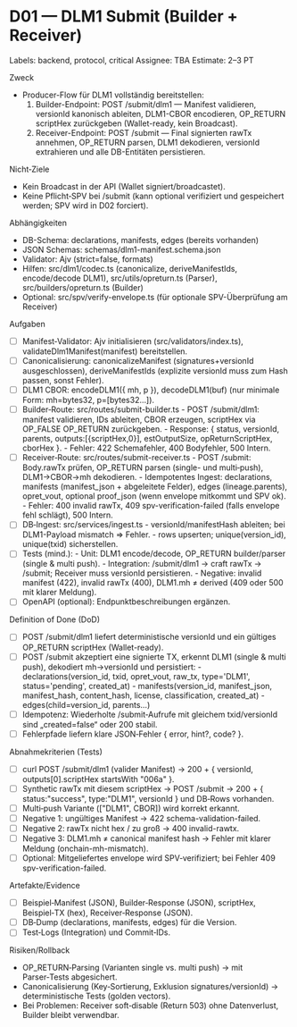 # D01 — DLM1 Submit (Builder + Receiver)

Labels: backend, protocol, critical
Assignee: TBA
Estimate: 2–3 PT

Zweck
- Producer-Flow für DLM1 vollständig bereitstellen:
  1) Builder-Endpoint: POST /submit/dlm1 — Manifest validieren, versionId kanonisch ableiten, DLM1-CBOR encodieren, OP_RETURN scriptHex zurückgeben (Wallet-ready, kein Broadcast).
  2) Receiver-Endpoint: POST /submit — Final signierten rawTx annehmen, OP_RETURN parsen, DLM1 dekodieren, versionId extrahieren und alle DB-Entitäten persistieren.

Nicht‑Ziele
- Kein Broadcast in der API (Wallet signiert/broadcastet).
- Keine Pflicht‑SPV bei /submit (kann optional verifiziert und gespeichert werden; SPV wird in D02 forciert).

Abhängigkeiten
- DB-Schema: declarations, manifests, edges (bereits vorhanden)
- JSON Schemas: schemas/dlm1-manifest.schema.json
- Validator: Ajv (strict=false, formats)
- Hilfen: src/dlm1/codec.ts (canonicalize, deriveManifestIds, encode/decode DLM1), src/utils/opreturn.ts (Parser), src/builders/opreturn.ts (Builder)
- Optional: src/spv/verify-envelope.ts (für optionale SPV-Überprüfung am Receiver)

Aufgaben
- [ ] Manifest‑Validator: Ajv initialisieren (src/validators/index.ts), validateDlm1Manifest(manifest) bereitstellen.
- [ ] Canonicalisierung: canonicalizeManifest (signatures+versionId ausgeschlossen), deriveManifestIds (explizite versionId muss zum Hash passen, sonst Fehler).
- [ ] DLM1 CBOR: encodeDLM1({ mh, p }), decodeDLM1(buf) (nur minimale Form: mh=bytes32, p=[bytes32…]).
- [ ] Builder‑Route: src/routes/submit-builder.ts
      - POST /submit/dlm1: manifest validieren, IDs ableiten, CBOR erzeugen, scriptHex via OP_FALSE OP_RETURN zurückgeben.
      - Response: { status, versionId, parents, outputs:[{scriptHex,0}], estOutputSize, opReturnScriptHex, cborHex }.
      - Fehler: 422 Schemafehler, 400 Bodyfehler, 500 Intern.
- [ ] Receiver‑Route: src/routes/submit-receiver.ts
      - POST /submit: Body.rawTx prüfen, OP_RETURN parsen (single- und multi‑push), DLM1→CBOR→mh dekodieren.
      - Idempotentes Ingest: declarations, manifests (manifest_json + abgeleitete Felder), edges (lineage.parents), opret_vout, optional proof_json (wenn envelope mitkommt und SPV ok).
      - Fehler: 400 invalid rawTx, 409 spv-verification-failed (falls envelope fehl schlägt), 500 Intern.
- [ ] DB‑Ingest: src/services/ingest.ts
      - versionId/manifestHash ableiten; bei DLM1-Payload mismatch => Fehler.
      - rows upserten; unique(version_id), unique(txid) sicherstellen.
- [ ] Tests (mind.):
      - Unit: DLM1 encode/decode, OP_RETURN builder/parser (single & multi push).
      - Integration: /submit/dlm1 → craft rawTx → /submit; Receiver muss versionId persistieren.
      - Negative: invalid manifest (422), invalid rawTx (400), DLM1.mh ≠ derived (409 oder 500 mit klarer Meldung).
- [ ] OpenAPI (optional): Endpunktbeschreibungen ergänzen.

Definition of Done (DoD)
- [ ] POST /submit/dlm1 liefert deterministische versionId und ein gültiges OP_RETURN scriptHex (Wallet-ready).
- [ ] POST /submit akzeptiert eine signierte TX, erkennt DLM1 (single & multi push), dekodiert mh→versionId und persistiert:
      - declarations(version_id, txid, opret_vout, raw_tx, type='DLM1', status='pending', created_at)
      - manifests(version_id, manifest_json, manifest_hash, content_hash, license, classification, created_at)
      - edges(child=version_id, parents…)
- [ ] Idempotenz: Wiederholte /submit‑Aufrufe mit gleichem txid/versionId sind „created=false“ oder 200 stabil.
- [ ] Fehlerpfade liefern klare JSON‑Fehler { error, hint?, code? }.

Abnahmekriterien (Tests)
- [ ] curl POST /submit/dlm1 (valider Manifest) → 200 + { versionId, outputs[0].scriptHex startsWith "006a" }.
- [ ] Synthetic rawTx mit diesem scriptHex → POST /submit → 200 + { status:"success", type:"DLM1", versionId } und DB‑Rows vorhanden.
- [ ] Multi‑push Variante (["DLM1", CBOR]) wird korrekt erkannt.
- [ ] Negative 1: ungültiges Manifest → 422 schema-validation-failed.
- [ ] Negative 2: rawTx nicht hex / zu groß → 400 invalid-rawtx.
- [ ] Negative 3: DLM1.mh ≠ canonical manifest hash → Fehler mit klarer Meldung (onchain-mh-mismatch).
- [ ] Optional: Mitgeliefertes envelope wird SPV‑verifiziert; bei Fehler 409 spv-verification-failed.

Artefakte/Evidence
- [ ] Beispiel‑Manifest (JSON), Builder‑Response (JSON), scriptHex, Beispiel‑TX (hex), Receiver‑Response (JSON).
- [ ] DB‑Dump (declarations, manifests, edges) für die Version.
- [ ] Test‑Logs (Integration) und Commit‑IDs.

Risiken/Rollback
- OP_RETURN‑Parsing (Varianten single vs. multi push) → mit Parser‑Tests abgesichert.
- Canonicalisierung (Key‑Sortierung, Exklusion signatures/versionId) → deterministische Tests (golden vectors).
- Bei Problemen: Receiver soft‑disable (Return 503) ohne Datenverlust, Builder bleibt verwendbar.
